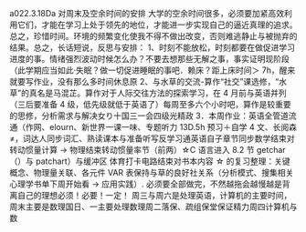 a022.3.18Da 对周末及空余时间的安排 大学的空余时间很多，必须要加紧高效利用它们，才能在学习上处于领先的地位，才能进一步实现自己的逼近真理的追求。总之，珍惜时间。环境的频繁变化使我不得不做出改变，否则难逃静止与被抛弃的结果。总之，长话短说，反思与安排： 1、时刻不能放松，时刻都要在做促进学习进度的事。情绪强烈波动时候怎么办？不要去想那些无解之事，事实证明现阶段（此学期应当如此·失眠？做一切促进睡眠的事吧．赖床？距上床时间＞ 7h，醒来就要写作业，没有那么多时间休息原 2、与水草的交流-算作“社交”课选修，“水草”的真名是马混芷。算作对于人际交往方法的探索学习，在 4 月前与英语并列（三后要准备 4 级，低先级就低于英语了）每周至多六个小时吧，算作是较重要的思修，分析需求与解决女り十国三一会四级光精政 3．本周作业：英语全管道流通（作网、elourn、新世界一课一味、专题听力 13D.5h 预习＋自学 4 文、长阅森 ≠，词达人同步词汇、熟读课本与准备听写反学习通英语自子章节同步数学结束对转动惯量计算 → 物理结束转动惯量率节（前两）☆C 语言进入 8.2 节 getchar（）与 patchart）与缓冲区 体育打卡电路结束对书本内容 ☆ 的复习整理：关键概念、物理量关联、各元件 VAR 表保持与草的良好社关系（分析模式、搜集相关心理学书单下周开始看 → 应用实践）. 必须要全部做完，不然越拖会越慢越是背离自己的理想必须！必要！一定！ 周三与周六是处理英语，计算机的主要时间，周末主要是数理国日、一主要处理数理周二落保、疏组保堂保证精力周四计算机与数
